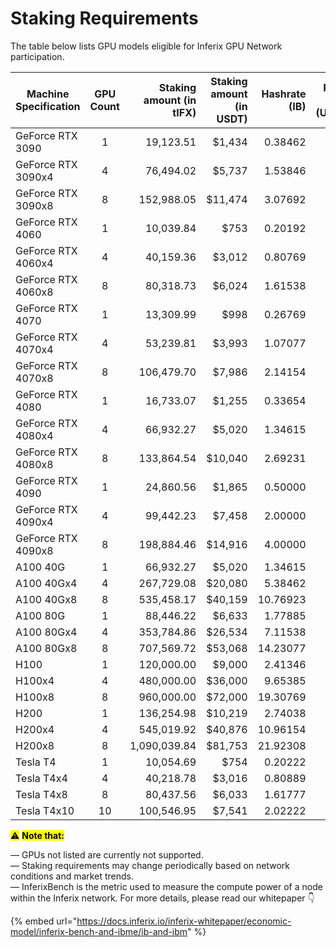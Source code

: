 # Staking Requirements

The table below lists GPU models eligible for Inferix GPU Network participation.&#x20;

<table><thead><tr><th width="189.912109375">Machine Specification</th><th width="134.60443115234375" align="center">GPU Count</th><th width="167.109619140625" align="right">Staking amount (in tIFX)</th><th width="150.7001953125" align="right">Staking amount (in USDT)</th><th align="right">Hashrate (IB)</th><th align="right">Renting Price (USDT/h)</th></tr></thead><tbody><tr><td>GeForce RTX 3090</td><td align="center">1</td><td align="right">19,123.51</td><td align="right">$1,434</td><td align="right">0.38462</td><td align="right">$0.2</td></tr><tr><td>GeForce RTX 3090x4</td><td align="center">4</td><td align="right">76,494.02</td><td align="right">$5,737</td><td align="right">1.53846</td><td align="right">$0.8</td></tr><tr><td>GeForce RTX 3090x8</td><td align="center">8</td><td align="right">152,988.05</td><td align="right">$11,474</td><td align="right">3.07692</td><td align="right">$1.6</td></tr><tr><td>GeForce RTX 4060</td><td align="center">1</td><td align="right">10,039.84</td><td align="right">$753</td><td align="right">0.20192</td><td align="right">$0.1</td></tr><tr><td>GeForce RTX 4060x4</td><td align="center">4</td><td align="right">40,159.36</td><td align="right">$3,012</td><td align="right">0.80769</td><td align="right">$0.4</td></tr><tr><td>GeForce RTX 4060x8</td><td align="center">8</td><td align="right">80,318.73</td><td align="right">$6,024</td><td align="right">1.61538</td><td align="right">$0.8</td></tr><tr><td>GeForce RTX 4070</td><td align="center">1</td><td align="right">13,309.99</td><td align="right">$998</td><td align="right">0.26769</td><td align="right">$0.13</td></tr><tr><td>GeForce RTX 4070x4</td><td align="center">4</td><td align="right">53,239.81</td><td align="right">$3,993</td><td align="right">1.07077</td><td align="right">$0.53</td></tr><tr><td>GeForce RTX 4070x8</td><td align="center">8</td><td align="right">106,479.70</td><td align="right">$7,986</td><td align="right">2.14154</td><td align="right">$1.07</td></tr><tr><td>GeForce RTX 4080</td><td align="center">1</td><td align="right">16,733.07</td><td align="right">$1,255</td><td align="right">0.33654</td><td align="right">$0.17</td></tr><tr><td>GeForce RTX 4080x4</td><td align="center">4</td><td align="right">66,932.27</td><td align="right">$5,020</td><td align="right">1.34615</td><td align="right">$0.67</td></tr><tr><td>GeForce RTX 4080x8</td><td align="center">8</td><td align="right">133,864.54</td><td align="right">$10,040</td><td align="right">2.69231</td><td align="right">$1.34</td></tr><tr><td>GeForce RTX 4090</td><td align="center">1</td><td align="right">24,860.56</td><td align="right">$1,865</td><td align="right">0.50000</td><td align="right">$0.25</td></tr><tr><td>GeForce RTX 4090x4</td><td align="center">4</td><td align="right">99,442.23</td><td align="right">$7,458</td><td align="right">2.00000</td><td align="right">$0.99</td></tr><tr><td>GeForce RTX 4090x8</td><td align="center">8</td><td align="right">198,884.46</td><td align="right">$14,916</td><td align="right">4.00000</td><td align="right">$1.99</td></tr><tr><td>A100 40G</td><td align="center">1</td><td align="right">66,932.27</td><td align="right">$5,020</td><td align="right">1.34615</td><td align="right">$0.67</td></tr><tr><td>A100 40Gx4</td><td align="center">4</td><td align="right">267,729.08</td><td align="right">$20,080</td><td align="right">5.38462</td><td align="right">$2.68</td></tr><tr><td>A100 40Gx8</td><td align="center">8</td><td align="right">535,458.17</td><td align="right">$40,159</td><td align="right">10.76923</td><td align="right">$5.36</td></tr><tr><td>A100 80G</td><td align="center">1</td><td align="right">88,446.22</td><td align="right">$6,633</td><td align="right">1.77885</td><td align="right">$0.88</td></tr><tr><td>A100 80Gx4</td><td align="center">4</td><td align="right">353,784.86</td><td align="right">$26,534</td><td align="right">7.11538</td><td align="right">$3.54</td></tr><tr><td>A100 80Gx8</td><td align="center">8</td><td align="right">707,569.72</td><td align="right">$53,068</td><td align="right">14.23077</td><td align="right">$7.08</td></tr><tr><td>H100</td><td align="center">1</td><td align="right">120,000.00</td><td align="right">$9,000</td><td align="right">2.41346</td><td align="right">$1.2</td></tr><tr><td>H100x4</td><td align="center">4</td><td align="right">480,000.00</td><td align="right">$36,000</td><td align="right">9.65385</td><td align="right">$4.8</td></tr><tr><td>H100x8</td><td align="center">8</td><td align="right">960,000.00</td><td align="right">$72,000</td><td align="right">19.30769</td><td align="right">$9.6</td></tr><tr><td>H200</td><td align="center">1</td><td align="right">136,254.98</td><td align="right">$10,219</td><td align="right">2.74038</td><td align="right">$1.36</td></tr><tr><td>H200x4</td><td align="center">4</td><td align="right">545,019.92</td><td align="right">$40,876</td><td align="right">10.96154</td><td align="right">$5.45</td></tr><tr><td>H200x8</td><td align="center">8</td><td align="right">1,090,039.84</td><td align="right">$81,753</td><td align="right">21.92308</td><td align="right">$10.9</td></tr><tr><td>Tesla T4</td><td align="center">1</td><td align="right">10,054.69</td><td align="right">$754</td><td align="right">0.20222</td><td align="right">$0.08</td></tr><tr><td>Tesla T4x4</td><td align="center">4</td><td align="right">40,218.78</td><td align="right">$3,016</td><td align="right">0.80889</td><td align="right">$0.32</td></tr><tr><td>Tesla T4x8</td><td align="center">8</td><td align="right">80,437.56</td><td align="right">$6,033</td><td align="right">1.61777</td><td align="right">$0.64</td></tr><tr><td>Tesla T4x10</td><td align="center">10</td><td align="right">100,546.95</td><td align="right">$7,541</td><td align="right">2.02222</td><td align="right">$0.8</td></tr></tbody></table>

<mark style="background-color:yellow;">⚠️</mark> <mark style="background-color:yellow;"></mark><mark style="background-color:yellow;">**Note that:**</mark>

— GPUs not listed are currently not supported. \
— Staking requirements may change periodically based on network conditions and market trends.\
— InferixBench is the metric used to measure the compute power of a node within the Inferix network. For more details, please read our whitepaper 👇

{% embed url="https://docs.inferix.io/inferix-whitepaper/economic-model/inferix-bench-and-ibme/ib-and-ibm" %}
